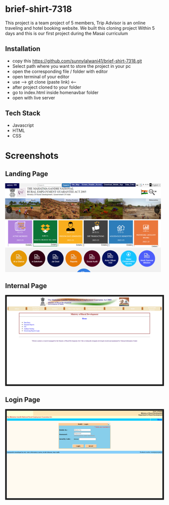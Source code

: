 # brief-shirt-7318

This project is a team project of 5 members, Trip Advisor is an online traveling and hotel booking website. We built this cloning project
Within 5 days and this is our first project during the Masai curriculum 





## Installation

- copy this https://github.com/sunnylalwani41/brief-shirt-7318.git
- Select path where you want to store the project in your pc
- open the corresponding file / folder with editor
- open terminal of your editor
- use  --> git clone (paste link) <-- 
- after project cloned to your folder
- go to index.html inside homenavbar folder
- open with live server
    
## Tech Stack

* Javascript
* HTML
* CSS



# Screenshots
## Landing Page
<img src="WebsiteScreenShot/landing page.PNG">

## Internal Page
<img src="WebsiteScreenShot/MoR.PNG" border="5px solid black">

## Login Page
<img src="WebsiteScreenShot/Login.PNG" border="5px solid black" margin-top="2px">
